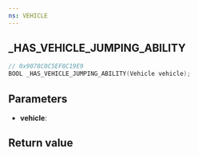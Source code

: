 ```yaml
---
ns: VEHICLE
---
```

## _HAS_VEHICLE_JUMPING_ABILITY

```c
// 0x9078C0C5EF8C19E9
BOOL _HAS_VEHICLE_JUMPING_ABILITY(Vehicle vehicle);
```


## Parameters
* **vehicle**: 

## Return value
